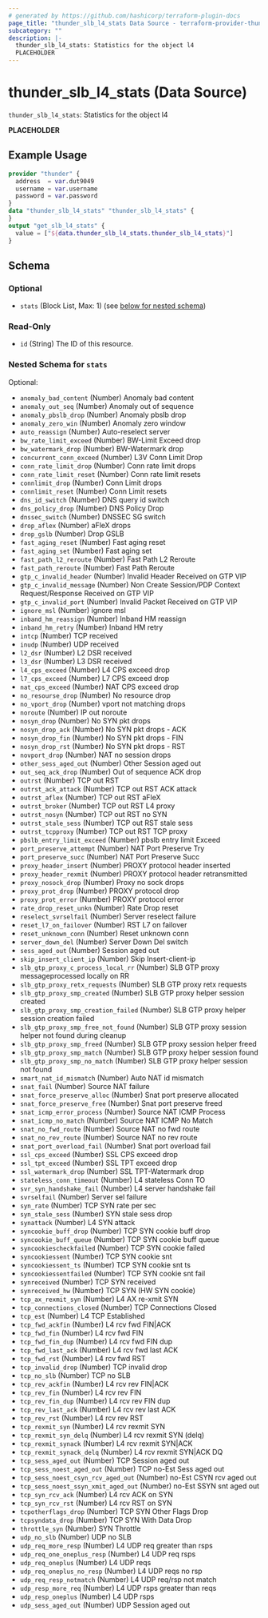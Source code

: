 ```yaml
---
# generated by https://github.com/hashicorp/terraform-plugin-docs
page_title: "thunder_slb_l4_stats Data Source - terraform-provider-thunder"
subcategory: ""
description: |-
  thunder_slb_l4_stats: Statistics for the object l4
  PLACEHOLDER
---
```


# thunder_slb_l4_stats (Data Source)

`thunder_slb_l4_stats`: Statistics for the object l4

__PLACEHOLDER__

## Example Usage

```terraform
provider "thunder" {
  address  = var.dut9049
  username = var.username
  password = var.password
}
data "thunder_slb_l4_stats" "thunder_slb_l4_stats" {
}
output "get_slb_l4_stats" {
  value = ["${data.thunder_slb_l4_stats.thunder_slb_l4_stats}"]
}
```

<!-- schema generated by tfplugindocs -->
## Schema

### Optional

- `stats` (Block List, Max: 1) (see [below for nested schema](#nestedblock--stats))

### Read-Only

- `id` (String) The ID of this resource.

<a id="nestedblock--stats"></a>
### Nested Schema for `stats`

Optional:

- `anomaly_bad_content` (Number) Anomaly bad content
- `anomaly_out_seq` (Number) Anomaly out of sequence
- `anomaly_pbslb_drop` (Number) Anomaly pbslb drop
- `anomaly_zero_win` (Number) Anomaly zero window
- `auto_reassign` (Number) Auto-reselect server
- `bw_rate_limit_exceed` (Number) BW-Limit Exceed drop
- `bw_watermark_drop` (Number) BW-Watermark drop
- `concurrent_conn_exceed` (Number) L3V Conn Limit Drop
- `conn_rate_limit_drop` (Number) Conn rate limit drops
- `conn_rate_limit_reset` (Number) Conn rate limit resets
- `connlimit_drop` (Number) Conn Limit drops
- `connlimit_reset` (Number) Conn Limit resets
- `dns_id_switch` (Number) DNS query id switch
- `dns_policy_drop` (Number) DNS Policy Drop
- `dnssec_switch` (Number) DNSSEC SG switch
- `drop_aflex` (Number) aFleX drops
- `drop_gslb` (Number) Drop GSLB
- `fast_aging_reset` (Number) Fast aging reset
- `fast_aging_set` (Number) Fast aging set
- `fast_path_l2_reroute` (Number) Fast Path L2 Reroute
- `fast_path_reroute` (Number) Fast Path Reroute
- `gtp_c_invalid_header` (Number) Invalid Header Received on GTP VIP
- `gtp_c_invalid_message` (Number) Non Create Session/PDP Context Request/Response Received on GTP VIP
- `gtp_c_invalid_port` (Number) Invalid Packet Received on GTP VIP
- `ignore_msl` (Number) ignore msl
- `inband_hm_reassign` (Number) Inband HM reassign
- `inband_hm_retry` (Number) Inband HM retry
- `intcp` (Number) TCP received
- `inudp` (Number) UDP received
- `l2_dsr` (Number) L2 DSR received
- `l3_dsr` (Number) L3 DSR received
- `l4_cps_exceed` (Number) L4 CPS exceed drop
- `l7_cps_exceed` (Number) L7 CPS exceed drop
- `nat_cps_exceed` (Number) NAT CPS exceed drop
- `no_resourse_drop` (Number) No resource drop
- `no_vport_drop` (Number) vport not matching drops
- `noroute` (Number) IP out noroute
- `nosyn_drop` (Number) No SYN pkt drops
- `nosyn_drop_ack` (Number) No SYN pkt drops - ACK
- `nosyn_drop_fin` (Number) No SYN pkt drops - FIN
- `nosyn_drop_rst` (Number) No SYN pkt drops - RST
- `novport_drop` (Number) NAT no session drops
- `other_sess_aged_out` (Number) Other Session aged out
- `out_seq_ack_drop` (Number) Out of sequence ACK drop
- `outrst` (Number) TCP out RST
- `outrst_ack_attack` (Number) TCP out RST ACK attack
- `outrst_aflex` (Number) TCP out RST aFleX
- `outrst_broker` (Number) TCP out RST L4 proxy
- `outrst_nosyn` (Number) TCP out RST no SYN
- `outrst_stale_sess` (Number) TCP out RST stale sess
- `outrst_tcpproxy` (Number) TCP out RST TCP proxy
- `pbslb_entry_limit_exceed` (Number) pbslb entry limit Exceed
- `port_preserve_attempt` (Number) NAT Port Preserve Try
- `port_preserve_succ` (Number) NAT Port Preserve Succ
- `proxy_header_insert` (Number) PROXY protocol header inserted
- `proxy_header_rexmit` (Number) PROXY protocol header retransmitted
- `proxy_nosock_drop` (Number) Proxy no sock drops
- `proxy_prot_drop` (Number) PROXY protocol drop
- `proxy_prot_error` (Number) PROXY protocol error
- `rate_drop_reset_unkn` (Number) Rate Drop reset
- `reselect_svrselfail` (Number) Server reselect failure
- `reset_l7_on_failover` (Number) RST L7 on failover
- `reset_unknown_conn` (Number) Reset unknown conn
- `server_down_del` (Number) Server Down Del switch
- `sess_aged_out` (Number) Session aged out
- `skip_insert_client_ip` (Number) Skip Insert-client-ip
- `slb_gtp_proxy_c_process_local_rr` (Number) SLB GTP proxy messageprocessed locally on RR
- `slb_gtp_proxy_retx_requests` (Number) SLB GTP proxy retx requests
- `slb_gtp_proxy_smp_created` (Number) SLB GTP proxy helper session created
- `slb_gtp_proxy_smp_creation_failed` (Number) SLB GTP proxy helper session creation failed
- `slb_gtp_proxy_smp_free_not_found` (Number) SLB GTP proxy session helper not found during cleanup
- `slb_gtp_proxy_smp_freed` (Number) SLB GTP proxy session helper freed
- `slb_gtp_proxy_smp_match` (Number) SLB GTP proxy helper session found
- `slb_gtp_proxy_smp_no_match` (Number) SLB GTP proxy helper session not found
- `smart_nat_id_mismatch` (Number) Auto NAT id mismatch
- `snat_fail` (Number) Source NAT failure
- `snat_force_preserve_alloc` (Number) Snat port preserve allocated
- `snat_force_preserve_free` (Number) Snat port preserve freed
- `snat_icmp_error_process` (Number) Source NAT ICMP Process
- `snat_icmp_no_match` (Number) Source NAT ICMP No Match
- `snat_no_fwd_route` (Number) Source NAT no fwd route
- `snat_no_rev_route` (Number) Source NAT no rev route
- `snat_port_overload_fail` (Number) Snat port overload fail
- `ssl_cps_exceed` (Number) SSL CPS exceed drop
- `ssl_tpt_exceed` (Number) SSL TPT exceed drop
- `ssl_watermark_drop` (Number) SSL TPT-Watermark drop
- `stateless_conn_timeout` (Number) L4 stateless Conn TO
- `svr_syn_handshake_fail` (Number) L4 server handshake fail
- `svrselfail` (Number) Server sel failure
- `syn_rate` (Number) TCP SYN rate per sec
- `syn_stale_sess` (Number) SYN stale sess drop
- `synattack` (Number) L4 SYN attack
- `syncookie_buff_drop` (Number) TCP SYN cookie buff drop
- `syncookie_buff_queue` (Number) TCP SYN cookie buff queue
- `syncookiescheckfailed` (Number) TCP SYN cookie failed
- `syncookiessent` (Number) TCP SYN cookie snt
- `syncookiessent_ts` (Number) TCP SYN cookie snt ts
- `syncookiessentfailed` (Number) TCP SYN cookie snt fail
- `synreceived` (Number) TCP SYN received
- `synreceived_hw` (Number) TCP SYN (HW SYN cookie)
- `tcp_ax_rexmit_syn` (Number) L4 AX re-xmit SYN
- `tcp_connections_closed` (Number) TCP Connections Closed
- `tcp_est` (Number) L4 TCP Established
- `tcp_fwd_ackfin` (Number) L4 rcv fwd FIN|ACK
- `tcp_fwd_fin` (Number) L4 rcv fwd FIN
- `tcp_fwd_fin_dup` (Number) L4 rcv fwd FIN dup
- `tcp_fwd_last_ack` (Number) L4 rcv fwd last ACK
- `tcp_fwd_rst` (Number) L4 rcv fwd RST
- `tcp_invalid_drop` (Number) TCP invalid drop
- `tcp_no_slb` (Number) TCP no SLB
- `tcp_rev_ackfin` (Number) L4 rcv rev FIN|ACK
- `tcp_rev_fin` (Number) L4 rcv rev FIN
- `tcp_rev_fin_dup` (Number) L4 rcv rev FIN dup
- `tcp_rev_last_ack` (Number) L4 rcv rev last ACK
- `tcp_rev_rst` (Number) L4 rcv rev RST
- `tcp_rexmit_syn` (Number) L4 rcv rexmit SYN
- `tcp_rexmit_syn_delq` (Number) L4 rcv rexmit SYN (delq)
- `tcp_rexmit_synack` (Number) L4 rcv rexmit SYN|ACK
- `tcp_rexmit_synack_delq` (Number) L4 rcv rexmit SYN|ACK DQ
- `tcp_sess_aged_out` (Number) TCP Session aged out
- `tcp_sess_noest_aged_out` (Number) TCP no-Est Sess aged out
- `tcp_sess_noest_csyn_rcv_aged_out` (Number) no-Est CSYN rcv aged out
- `tcp_sess_noest_ssyn_xmit_aged_out` (Number) no-Est SSYN snt aged out
- `tcp_syn_rcv_ack` (Number) L4 rcv ACK on SYN
- `tcp_syn_rcv_rst` (Number) L4 rcv RST on SYN
- `tcpotherflags_drop` (Number) TCP SYN Other Flags Drop
- `tcpsyndata_drop` (Number) TCP SYN With Data Drop
- `throttle_syn` (Number) SYN Throttle
- `udp_no_slb` (Number) UDP no SLB
- `udp_req_more_resp` (Number) L4 UDP req greater than rsps
- `udp_req_one_oneplus_resp` (Number) L4 UDP req rsps
- `udp_req_oneplus` (Number) L4 UDP reqs
- `udp_req_oneplus_no_resp` (Number) L4 UDP reqs no rsp
- `udp_req_resp_notmatch` (Number) L4 UDP req/rsp not match
- `udp_resp_more_req` (Number) L4 UDP rsps greater than reqs
- `udp_resp_oneplus` (Number) L4 UDP rsps
- `udp_sess_aged_out` (Number) UDP Session aged out


